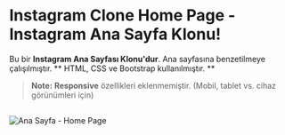 # Instagram Clone Home Page - Instagram Ana Sayfa Klonu!
Bu bir **Instagram Ana Sayfası Klonu'dur**. Ana sayfasına benzetilmeye çalışılmıştır. ** HTML, CSS ve Bootstrap kullanılmıştır. ** 
> **Note:** **Responsive** özellikleri eklenmemiştir. (Mobil, tablet vs. cihaz görünümleri için)
##
![Ana Sayfa - Home Page](readme_img/main.png)
